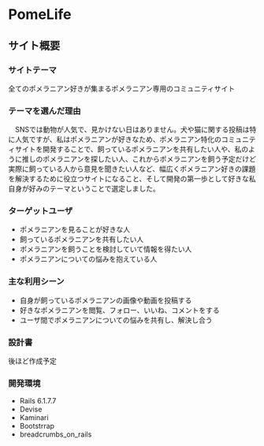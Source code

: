 # PomeLife

## サイト概要
### サイトテーマ
全てのポメラニアン好きが集まるポメラニアン専用のコミュニティサイト

### テーマを選んだ理由
　SNSでは動物が人気で、見かけない日はありません。犬や猫に関する投稿は特に人気ですが、私はポメラニアンが好きなため、ポメラニアン特化のコミュニティサイトを開発することで、飼っているポメラニアンを共有したい人や、私のように推しのポメラニアンを探したい人、これからポメラニアンを飼う予定だけど実際に飼っている人から意見を聞きたい人など、幅広くポメラニアン好きの課題を解決するために役立つサイトになること、そして開発の第一歩として好きな私自身が好みのテーマということで選定しました。

### ターゲットユーザ
- ポメラニアンを見ることが好きな人
- 飼っているポメラニアンを共有したい人
- ポメラニアンを飼うことを検討していて情報を得たい人
- ポメラニアンについての悩みを抱えている人

### 主な利用シーン
- 自身が飼っているポメラニアンの画像や動画を投稿する
- 好きなポメラニアンを閲覧、フォロー、いいね、コメントをする
- ユーザ間でポメラニアンについての悩みを共有し、解決し合う


### 設計書
後ほど作成予定

### 開発環境
- Rails 6.1.7.7
- Devise
- Kaminari
- Bootstrrap
- breadcrumbs_on_rails